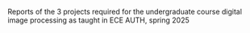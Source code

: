 Reports of the 3 projects required for the undergraduate course digital image processing as taught in ECE AUTH, spring 2025

